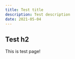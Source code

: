 ```yaml
---
title: Test title
description: Test description
date: 2021-05-04
---
```


## Test h2

This is test page!